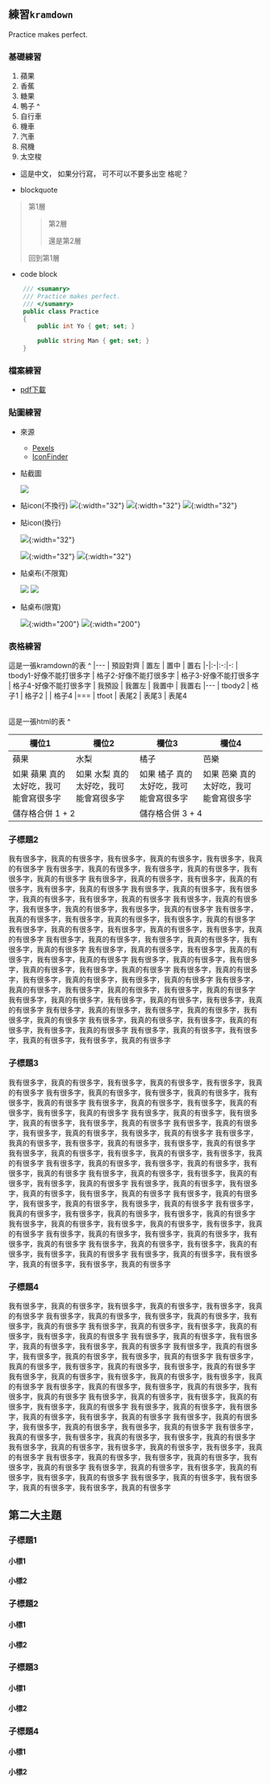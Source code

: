 ---
---

## 練習`kramdown`
Practice makes perfect.

### 基礎練習
1. 蘋果
1. 香蕉
1. 糖果
1. 鴨子
^
1. 自行車
1. 機車
1. 汽車
1. 飛機
1. 太空梭

- 這是中文，
  如果分行寫，
  可不可以不要多出空
  格呢？

- blockquote
>   第1層
>>  第2層
>>
>>  還是第2層
>
>   回到第1層

- code block
~~~ csharp
    /// <sumamry>
    /// Practice makes perfect.
    /// </sumamry>
    public class Practice
    {
        public int Yo { get; set; }

        public string Man { get; set; }
    }
~~~

### 檔案練習
- [pdf下載](pdfs/Pronunciation.pdf)

### 貼圖練習
- 來源
    - [Pexels](https://www.pexels.com/photo-license/)
    - [IconFinder](https://www.iconfinder.com/free_icons)

- 貼截圖

  ![](2019-02-10-21-48-04.png)

- 貼icon(不換行)
  ![](icons/youtube-4102578.png){:width="32"}
  ![](icons/instagram-4102579.png){:width="32"}
  ![](icons/twitter-4102580.png){:width="32"}

- 貼icon(換行)

  ![](icons/youtube-4102578.png){:width="32"}

  ![](icons/instagram-4102579.png){:width="32"}
  ![](icons/twitter-4102580.png){:width="32"}

- 貼桌布(不限寬)

  ![](wallpapers/adventure-climb-conifer-640781.jpg)
  ![](wallpapers/daylight-forest-glossy-443446.jpg)

- 貼桌布(限寬)

  ![](wallpapers/adventure-climb-conifer-640781.jpg){:width="200"}
  ![](wallpapers/daylight-forest-glossy-443446.jpg){:width="200"}

### 表格練習
這是一張kramdown的表
^
|---
| 預設對齊 | 置左 | 置中 | 置右
|-|:-|:-:|-:
| tbody1-好像不能打很多字 | 格子2-好像不能打很多字 | 格子3-好像不能打很多字 | 格子4-好像不能打很多字
| 我預設 | 我置左 | 我置中 | 我置右
|---
| tbody2
| 格子1 | 格子2 | | 格子4
|===
| tfoot | 表尾2 | 表尾3 | 表尾4

<br>
這是一張html的表
^
<table>
<thead>
<tr>
    <th>欄位1</th>
    <th>欄位2</th>
    <th>欄位3</th>
    <th>欄位4</th>
</tr>
</thead>
<tbody>
<tr>
    <td>蘋果</td>
    <td>水梨</td>
    <td>橘子</td>
    <td>芭樂</td>
</tr>
<tr>
    <td>
        如果
        蘋果
        真的太好吃，我可能會寫很多字
    </td>
    <td>
        如果
        水梨
        真的太好吃，我可能會寫很多字
    </td>
    <td>
        如果
        橘子
        真的太好吃，我可能會寫很多字
    </td>
    <td>
        如果
        芭樂
        真的太好吃，我可能會寫很多字
    </td>
</tr>
<tr>
    <td colspan="2">
        儲存格合併 1 + 2
    </td>
    <td colspan="2">
        儲存格合併 3 + 4
    </td>
</tr>
</tbody>
</table>

### 子標題2
我有很多字，我真的有很多字，我有很多字，我真的有很多字，我有很多字，我真的有很多字
我有很多字，我真的有很多字，我有很多字，我真的有很多字，我有很多字，我真的有很多字
我有很多字，我真的有很多字，我有很多字，我真的有很多字，我有很多字，我真的有很多字
我有很多字，我真的有很多字，我有很多字，我真的有很多字，我有很多字，我真的有很多字
我有很多字，我真的有很多字，我有很多字，我真的有很多字，我有很多字，我真的有很多字
我有很多字，我真的有很多字，我有很多字，我真的有很多字，我有很多字，我真的有很多字
我有很多字，我真的有很多字，我有很多字，我真的有很多字，我有很多字，我真的有很多字
我有很多字，我真的有很多字，我有很多字，我真的有很多字，我有很多字，我真的有很多字
我有很多字，我真的有很多字，我有很多字，我真的有很多字，我有很多字，我真的有很多字
我有很多字，我真的有很多字，我有很多字，我真的有很多字，我有很多字，我真的有很多字
我有很多字，我真的有很多字，我有很多字，我真的有很多字，我有很多字，我真的有很多字
我有很多字，我真的有很多字，我有很多字，我真的有很多字，我有很多字，我真的有很多字
我有很多字，我真的有很多字，我有很多字，我真的有很多字，我有很多字，我真的有很多字
我有很多字，我真的有很多字，我有很多字，我真的有很多字，我有很多字，我真的有很多字
我有很多字，我真的有很多字，我有很多字，我真的有很多字，我有很多字，我真的有很多字
我有很多字，我真的有很多字，我有很多字，我真的有很多字，我有很多字，我真的有很多字

### 子標題3
我有很多字，我真的有很多字，我有很多字，我真的有很多字，我有很多字，我真的有很多字
我有很多字，我真的有很多字，我有很多字，我真的有很多字，我有很多字，我真的有很多字
我有很多字，我真的有很多字，我有很多字，我真的有很多字，我有很多字，我真的有很多字
我有很多字，我真的有很多字，我有很多字，我真的有很多字，我有很多字，我真的有很多字
我有很多字，我真的有很多字，我有很多字，我真的有很多字，我有很多字，我真的有很多字
我有很多字，我真的有很多字，我有很多字，我真的有很多字，我有很多字，我真的有很多字
我有很多字，我真的有很多字，我有很多字，我真的有很多字，我有很多字，我真的有很多字
我有很多字，我真的有很多字，我有很多字，我真的有很多字，我有很多字，我真的有很多字
我有很多字，我真的有很多字，我有很多字，我真的有很多字，我有很多字，我真的有很多字
我有很多字，我真的有很多字，我有很多字，我真的有很多字，我有很多字，我真的有很多字
我有很多字，我真的有很多字，我有很多字，我真的有很多字，我有很多字，我真的有很多字
我有很多字，我真的有很多字，我有很多字，我真的有很多字，我有很多字，我真的有很多字
我有很多字，我真的有很多字，我有很多字，我真的有很多字，我有很多字，我真的有很多字
我有很多字，我真的有很多字，我有很多字，我真的有很多字，我有很多字，我真的有很多字
我有很多字，我真的有很多字，我有很多字，我真的有很多字，我有很多字，我真的有很多字
我有很多字，我真的有很多字，我有很多字，我真的有很多字，我有很多字，我真的有很多字

### 子標題4
我有很多字，我真的有很多字，我有很多字，我真的有很多字，我有很多字，我真的有很多字
我有很多字，我真的有很多字，我有很多字，我真的有很多字，我有很多字，我真的有很多字
我有很多字，我真的有很多字，我有很多字，我真的有很多字，我有很多字，我真的有很多字
我有很多字，我真的有很多字，我有很多字，我真的有很多字，我有很多字，我真的有很多字
我有很多字，我真的有很多字，我有很多字，我真的有很多字，我有很多字，我真的有很多字
我有很多字，我真的有很多字，我有很多字，我真的有很多字，我有很多字，我真的有很多字
我有很多字，我真的有很多字，我有很多字，我真的有很多字，我有很多字，我真的有很多字
我有很多字，我真的有很多字，我有很多字，我真的有很多字，我有很多字，我真的有很多字
我有很多字，我真的有很多字，我有很多字，我真的有很多字，我有很多字，我真的有很多字
我有很多字，我真的有很多字，我有很多字，我真的有很多字，我有很多字，我真的有很多字
我有很多字，我真的有很多字，我有很多字，我真的有很多字，我有很多字，我真的有很多字
我有很多字，我真的有很多字，我有很多字，我真的有很多字，我有很多字，我真的有很多字
我有很多字，我真的有很多字，我有很多字，我真的有很多字，我有很多字，我真的有很多字
我有很多字，我真的有很多字，我有很多字，我真的有很多字，我有很多字，我真的有很多字
我有很多字，我真的有很多字，我有很多字，我真的有很多字，我有很多字，我真的有很多字
我有很多字，我真的有很多字，我有很多字，我真的有很多字，我有很多字，我真的有很多字

## 第二大主題

### 子標題1
#### 小標1
#### 小標2

### 子標題2
#### 小標1
#### 小標2

### 子標題3
#### 小標1
#### 小標2

### 子標題4
#### 小標1
#### 小標2
